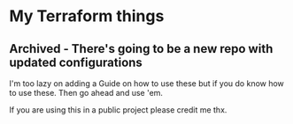 # My Terraform things
## Archived - There's going to be a new repo with updated configurations

I'm too lazy on adding a Guide on how to use these but if you do know how to use these.
Then go ahead and use 'em.

If you are using this in a public project please credit me thx.
